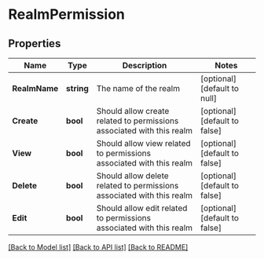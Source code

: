 # RealmPermission

## Properties
Name | Type | Description | Notes
------------ | ------------- | ------------- | -------------
**RealmName** | **string** | The name of the realm | [optional] [default to null]
**Create** | **bool** | Should allow create related to permissions associated with this realm | [optional] [default to false]
**View** | **bool** | Should allow view related to permissions associated with this realm | [optional] [default to false]
**Delete** | **bool** | Should allow delete related to permissions associated with this realm | [optional] [default to false]
**Edit** | **bool** | Should allow edit related to permissions associated with this realm | [optional] [default to false]

[[Back to Model list]](../README.md#documentation-for-models) [[Back to API list]](../README.md#documentation-for-api-endpoints) [[Back to README]](../README.md)

